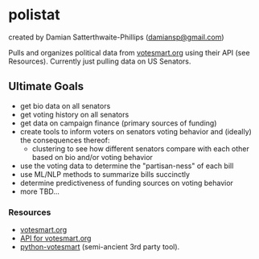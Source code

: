 # polistat
created by Damian Satterthwaite-Phillips (damiansp@gmail.com)

Pulls and organizes political data from <a href="https://justfacts.votesmart.org">votesmart.org</a> using their API (see Resources). Currently just pulling data on US Senators.


## Ultimate Goals
- get bio data on all senators
- get voting history on all senators
- get data on campaign finance (primary sources of funding)
- create tools to inform voters on senators voting behavior and (ideally) the consequences thereof:
  - clustering to see how different senators compare with each other based on bio and/or voting behavior
- use the voting data to determine the "partisan-ness" of each bill
- use ML/NLP methods to summarize bills succinctly
- determine predictiveness of funding sources on voting behavior
- more TBD...


### Resources
- <a href="https://justfacts.votesmart.org/">votesmart.org</a>
- <a href="http://api.votesmart.org/docs/">API for votesmart.org</a>
- <a href="https://github.com/votesmart/python-votesmart/tree/master">python-votesmart</a> (semi-ancient 3rd party tool).
